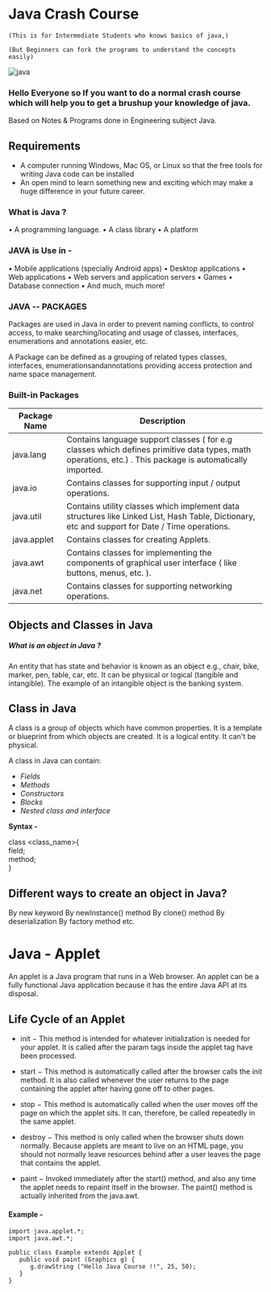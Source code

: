 # Java Crash Course
`(This is for Intermediate Students who knows basics of java,)`

`(But Beginners can fork the programs to understand the concepts easily)`

![java](https://user-images.githubusercontent.com/47782249/83146045-54f4c780-a113-11ea-8dfc-b2ea7054ba8d.png)

### Hello Everyone so If you want to do a normal crash course which will help you to get a brushup your knowledge of java.

Based on Notes & Programs done in Engineering subject Java.

##  Requirements

 * A computer running Windows, Mac OS, or Linux so that the free tools for writing Java code can be installed
 * An open mind to learn something new and exciting which may make a huge difference in your future career.

### What is Java ?

• A programming language.
• A class library
• A platform

### JAVA is Use in -

• Mobile applications (specially Android apps)
• Desktop applications
• Web applications
• Web servers and application servers
• Games
• Database connection
• And much, much more!

### JAVA -- PACKAGES

Packages are used in Java in order to prevent naming conflicts, to control access, to make
searching/locating and usage of classes, interfaces, enumerations and annotations easier, etc.

A Package can be defined as a grouping of related types classes, interfaces, enumerationsandannotations
providing access protection and name space management.

### Built-in Packages

**Package Name** | **Description**
-- | --
java.lang | Contains language support classes ( for e.g classes which defines primitive data types, math operations, etc.) . This package is automatically imported.
java.io | Contains classes for supporting input / output operations.
java.util | Contains utility classes which implement data structures like Linked List, Hash Table, Dictionary, etc and support for Date / Time operations.
java.applet | Contains classes for creating Applets.
java.awt | Contains classes for implementing the components of graphical user interface ( like buttons, menus, etc. ).
java.net | Contains classes for supporting networking operations.

## Objects and Classes in Java

##### What is an object in Java ?

An entity that has state and behavior is known as an object e.g., chair, bike, marker, pen, table, car, etc. It can be physical or logical (tangible and intangible). The example of an intangible object is the banking system.

## Class in Java

A class is a group of objects which have common properties. It is a template or blueprint from which objects are created. It is a logical entity. It can't be physical.

A class in Java can contain:

* *Fields*
* *Methods*
* *Constructors*
* *Blocks*
* *Nested class and interface*

**Syntax -**

class <class_name>{  
    field;  
    method;  
}  

## Different ways to create an object in Java?

By new keyword
By newInstance() method
By clone() method
By deserialization
By factory method etc.

# Java - Applet

An applet is a Java program that runs in a Web browser. An applet can be a fully functional Java application because it has the entire Java API at its disposal.

## Life Cycle of an Applet

* init − This method is intended for whatever initialization is needed for your applet. It is called after the param tags inside the applet tag have been processed.

* start − This method is automatically called after the browser calls the init method. It is also called whenever the user returns to the page containing the applet after having gone off to other pages.

* stop − This method is automatically called when the user moves off the page on which the applet sits. It can, therefore, be called repeatedly in the same applet.

* destroy − This method is only called when the browser shuts down normally. Because applets are meant to live on an HTML page, you should not normally leave resources behind after a user leaves the page that contains the applet.

* paint − Invoked immediately after the start() method, and also any time the applet needs to repaint itself in the browser. The paint() method is actually inherited from the java.awt.

#### Example - 

```
import java.applet.*;
import java.awt.*;

public class Example extends Applet {
   public void paint (Graphics g) {
      g.drawString ("Hello Java Course !!", 25, 50);
   }
}
```

